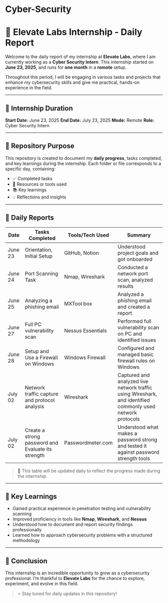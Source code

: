 # Cyber-Security

# 📝 Elevate Labs Internship - Daily Report

Welcome to the daily report of my internship at **Elevate Labs**, where I am currently working as a **Cyber Security Intern**. This internship started on **June 23, 2025**, and runs for **one month** in a **remote** setup.

Throughout this period, I will be engaging in various tasks and projects that enhance my cybersecurity skills and give me practical, hands-on experience in the field.

---

## 📅 Internship Duration

**Start Date:** June 23, 2025
**End Date:** July 23, 2025
**Mode:** Remote
**Role:** Cyber Security Intern

---

## 📂 Repository Purpose

This repository is created to document my **daily progress**, tasks completed, and key learnings during the internship. Each folder or file corresponds to a specific day, containing:

* ✅ Completed tasks
* 📂 Resources or tools used
* 📚 Key learnings
* 💡 Reflections and insights

---

## 📖 Daily Reports

| Date    | Tasks Completed                               | Tools/Tech Used   | Summary                                                                                                    |
| ------- | --------------------------------------------- | ----------------- | ---------------------------------------------------------------------------------------------------------  |
| June 23 | Orientation, Initial Setup                    | GitHub, Notion    | Understood project goals and got onboarded                                                                 |
| June 24 | Port Scanning Task                            | Nmap, Wireshark   | Conducted a network port scan, analyzed results                                                            |
| June 25 | Analyzing a phishing email                    | MXTool box        | Analyzed a phishing email and created a report                                                             |
| June 27 | Full PC vulnerability scan                    | Nessus Essentials | Performed full vulnerability scan on PC and identified issues                                              |
| June 28 | Setup and Use a Firewall on Windows           | Windows Firewall  | Configured and managed basic firewall rules on Windows                                                     |
| July 02 | Network traffic capture and protocol analysis | Wireshark  | Captured and analyzed live network traffic using Wireshark, and identified commonly used network protocols |
| July 02 | Create a strong password and Evaluate its strength| Passwordmeter.com  | Understood what makes a password strong and tested it against password strength tools   |

> 🔁 This table will be updated daily to reflect the progress made during the internship.

---

## 🧠 Key Learnings

* Gained practical experience in penetration testing and vulnerability scanning
* Improved proficiency in tools like **Nmap**, **Wireshark**, and **Nessus**
* Understood how to document and report security findings professionally
* Learned how to approach cybersecurity problems with a structured methodology

---

## 📌 Conclusion

This internship is an incredible opportunity to grow as a cybersecurity professional. I’m thankful to **Elevate Labs** for the chance to explore, experiment, and evolve in this field.

> ⭐️ Stay tuned for daily updates in this repository!


